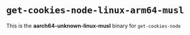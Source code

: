 # `get-cookies-node-linux-arm64-musl`

This is the **aarch64-unknown-linux-musl** binary for `get-cookies-node`
